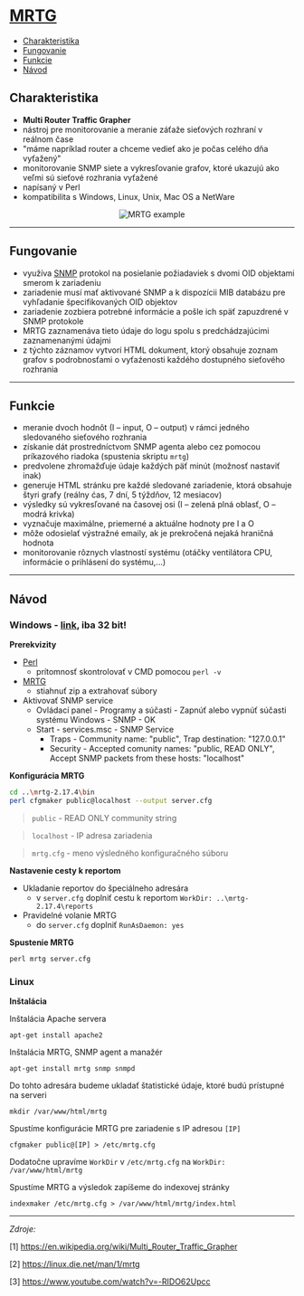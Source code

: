 # [MRTG](https://oss.oetiker.ch/mrtg/)

- [Charakteristika](#charakteristika)
- [Fungovanie](#fungovanie)
- [Funkcie](#funkcie)
- [Návod](#návod)

## Charakteristika

* **Multi Router Traffic Grapher**
* nástroj pre monitorovanie a meranie záťaže sieťových rozhraní v reálnom čase 
* "máme napríklad router a chceme vedieť ako je počas celého dňa vyťažený"
* monitorovanie SNMP siete a vykresľovanie grafov, ktoré ukazujú ako veľmi sú sieťové rozhrania vyťažené 
* napísaný v Perl 
* kompatibilita s Windows, Linux, Unix, Mac OS a NetWare

<p align="center">
  <img src="https://www.pcwdld.com/wp-content/uploads/gui-screenshot.jpg" alt="MRTG example"/>
</p>

***

## Fungovanie

* využíva [SNMP](https://github.com/matejperejda/aos-presentation/blob/master/SNMP.md) protokol na posielanie požiadaviek s dvomi OID objektami smerom k zariadeniu
* zariadenie musí mať aktivované SNMP a k dispozícii MIB databázu pre vyhľadanie špecifikovaných OID objektov
* zariadenie zozbiera potrebné informácie a pošle ich späť zapuzdrené v SNMP protokole
* MRTG zaznamenáva tieto údaje do logu spolu s predchádzajúcimi zaznamenanými údajmi
* z týchto záznamov vytvorí HTML dokument, ktorý obsahuje zoznam grafov s podrobnosťami o vyťaźenosti každého dostupného sieťového rozhrania 

***

## Funkcie

* meranie dvoch hodnôt (I – input, O – output) v rámci jedného sledovaného sieťového rozhrania
*	získanie dát prostredníctvom SNMP agenta alebo cez pomocou príkazového riadoka (spustenia skriptu `mrtg`)
* predvolene zhromažďuje údaje každých päť minút (možnosť nastaviť inak)
* generuje HTML stránku pre každé sledované zariadenie, ktorá obsahuje štyri grafy (reálny ćas, 7 dní, 5 týždňov, 12 mesiacov)
* výsledky sú vykresľované na časovej osi (I – zelená plná oblasť, O – modrá krivka)
* vyznačuje maximálne, priemerné a aktuálne hodnoty pre I a O
* môže odosielať výstražné emaily, ak je prekročená nejaká hraničná hodnota 
* monitorovanie rôznych vlastností systému (otáčky ventilátora CPU, informácie o prihlásení do systému,...)

***

## Návod

### Windows - [link](https://oss.oetiker.ch/mrtg/doc/mrtg-nt-guide.en.html), iba 32 bit!

**Prerekvizity**
* [Perl](https://www.activestate.com/activeperl/downloads)
  * prítomnosť skontrolovať v CMD pomocou `perl -v`
* [MRTG](https://oss.oetiker.ch/mrtg/pub/?M=D)
  * stiahnuť zip a extrahovať súbory
* Aktivovať SNMP service 
  * Ovládací panel - Programy a súčasti - Zapnúť alebo vypnúť súčasti systému Windows - SNMP - OK
  * Start - services.msc - SNMP Service
    * Traps - Community name: "public", Trap destination: "127.0.0.1" 
    * Security - Accepted comunity names: "public, READ ONLY", Accept SNMP packets from these hosts: "localhost"

**Konfigurácia MRTG**

```bash
cd ..\mrtg-2.17.4\bin
perl cfgmaker public@localhost --output server.cfg
```
> `public` - READ ONLY community string

> `localhost` - IP adresa zariadenia

> `mrtg.cfg` - meno výsledného konfiguračného súboru

**Nastavenie cesty k reportom**
* Ukladanie reportov do špeciálneho adresára
  * v `server.cfg` doplniť cestu k reportom `WorkDir: ..\mrtg-2.17.4\reports`
* Pravidelné volanie MRTG 
  * do `server.cfg` doplniť `RunAsDaemon: yes`

**Spustenie MRTG**

`perl mrtg server.cfg`

### Linux

**Inštalácia**

Inštalácia Apache servera

`apt-get install apache2`

Inštalácia MRTG, SNMP agent a manažér

`apt-get install mrtg snmp snmpd`

Do tohto adresára budeme ukladať štatistické údaje, ktoré budú prístupné na serveri

`mkdir /var/www/html/mrtg`

Spustíme konfigurácie MRTG pre zariadenie s IP adresou `[IP]`

`cfgmaker public@[IP] > /etc/mrtg.cfg`

Dodatočne upravíme `WorkDir` v `/etc/mrtg.cfg` na `WorkDir: /var/www/html/mrtg`

Spustíme MRTG a výsledok zapíšeme do indexovej stránky

`indexmaker /etc/mrtg.cfg > /var/www/html/mrtg/index.html`

***

*Zdroje:* 

[1] https://en.wikipedia.org/wiki/Multi_Router_Traffic_Grapher

[2] https://linux.die.net/man/1/mrtg

[3] https://www.youtube.com/watch?v=-RIDO62Upcc
